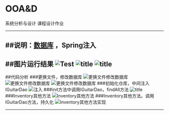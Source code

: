 # OOA&D
系统分析与设计 课程设计作业

-------------

##说明：[数据库](https://github.com/muxiaobai/OOAD/tree/master/task5/database) ，Spring注入
----------------------------
##图片运行结果
![Test](https://github.com/muxiaobai/OOAD/blob/master/task5/201606041015.png "title")
![](https://github.com/muxiaobai/OOAD/blob/master/task5/201606041017.png "title")
![](https://github.com/muxiaobai/OOAD/blob/master/task5/201606041020.png "title")
-----------------------------
##代码分析
###更换文件，修改数据库
![更换文件修改数据库](https://github.com/muxiaobai/OOAD/blob/master/task5/201606041021.png "title")
![更换文件修改数据库](https://github.com/muxiaobai/OOAD/blob/master/task5/201606041022.PNG "title")
![更换文件修改数据库](https://github.com/muxiaobai/OOAD/blob/master/task5/201606041023.PNG "title")
###初始化仓库，中间注入IGuitarDao
![注入](https://github.com/muxiaobai/OOAD/blob/master/task5/201606041024.png "title")
###init方法中调用IGuitarDao，findAll方法
![](https://github.com/muxiaobai/OOAD/blob/master/task5/201606041025.png "title")
###Inventory其他方法
![Inventory其他方法](https://github.com/muxiaobai/OOAD/blob/master/task5/201606041026.png "title")
###Inventory其他方法。调用IGuitarDao方法，持久化
![Inventory其他方法实现](https://github.com/muxiaobai/OOAD/blob/master/task5/201606041040.png "title")

--------------

